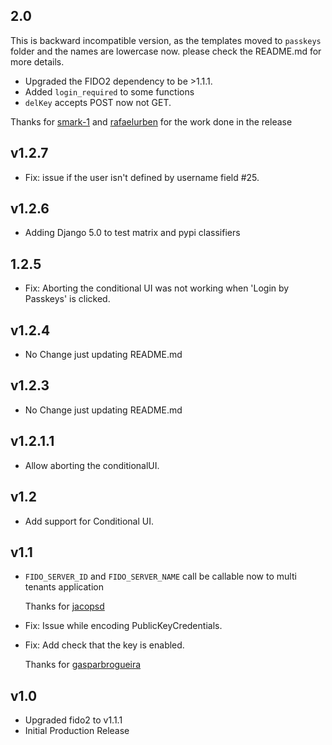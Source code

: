 ## 2.0

This is backward incompatible version, as the templates moved to `passkeys` folder
and the names are lowercase now. please check the README.md for more details.

* Upgraded the FIDO2 dependency to be >1.1.1.
* Added `login_required` to some functions
* `delKey` accepts POST now not GET.

Thanks for [smark-1](https://github.com/smark-1) and [rafaelurben](https://github.com/rafaelurben) for the work done in the release 
 


## v1.2.7

* Fix: issue if the user isn't defined by username field #25.

## v1.2.6

* Adding Django 5.0 to test matrix and pypi classifiers

## 1.2.5

* Fix: Aborting the conditional UI was not working when 'Login by Passkeys' is clicked.


## v1.2.4

* No Change just updating README.md

## v1.2.3

* No Change just updating README.md

## v1.2.1.1

* Allow aborting the conditionalUI.

## v1.2

* Add support for Conditional UI.

## v1.1

* `FIDO_SERVER_ID` and `FIDO_SERVER_NAME` call be callable now to multi tenants application

   Thanks for [jacopsd](https://github.com/jacopsd)   
* Fix: Issue while encoding PublicKeyCredentials.
* Fix: Add check that the key is enabled.
   
    Thanks for [gasparbrogueira](https://github.com/gasparbrogueira)

## v1.0
* Upgraded fido2 to v1.1.1
* Initial Production Release